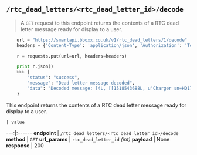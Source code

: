 ## `/rtc_dead_letters/<rtc_dead_letter_id>/decode`

> A `GET` request to this endpoint returns the contents of a RTC dead letter message ready for display to a user.

```python
    url = "https://smartapi.bboxx.co.uk/v1/rtc_dead_letters/1/decode"
    headers = {'Content-Type': 'application/json', 'Authorization': 'Token token=' + A_VALID_TOKEN}

    r = requests.put(url=url, headers=headers)

    print r.json()
    >>> {
        "status": "success", 
        "message": "Dead letter message decoded", 
        "data": "Decoded message: [4L, [[1518543688L, u'Charger sn=HQ17048RPII pid=a04c'], [1518543691L, u'Above RV']]]"
    }
```

This endpoint returns the contents of a RTC dead letter message ready for display to a user.

    | value 
---:|:------
__endpoint__ | `/rtc_dead_letters/<rtc_dead_letter_id>/decode`
__method__ | `GET`
__url_params__ | `rtc_dead_letter_id` _(int)_
__payload__ | None
__response__ | 200

